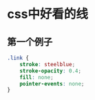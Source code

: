 # css中好看的线

## 第一个例子
```css
.link {
    stroke: steelblue;
    stroke-opacity: 0.4;
    fill: none;
    pointer-events: none;
}
```
